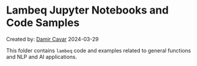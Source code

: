 # Lambeq Jupyter Notebooks and Code Samples

Created by: [Damir Cavar] 2024-03-29

This folder contains `lambeq` code and examples related to general functions and NLP and AI applications.



[Damir Cavar]: http://damir.cavar.me/ "Damir Cavar"
